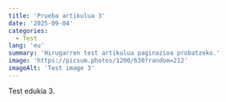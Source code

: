 ```yaml
---
title: 'Prueba artikulua 3'
date: '2025-09-04'
categories:
  - Test
lang: 'eu'
summary: 'Hirugarren test artikulua paginazioa probatzeko.'
image: 'https://picsum.photos/1200/630?random=212'
imageAlt: 'Test image 3'
---
```


Test edukia 3.
